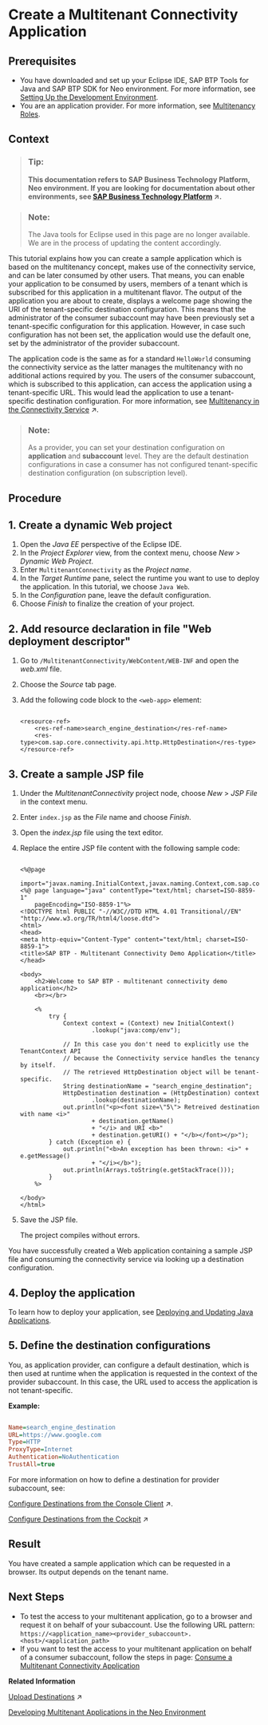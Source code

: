 <!-- loiod88900ba9dd848fc95d875a3056109a7 -->

# Create a Multitenant Connectivity Application



## Prerequisites

-   You have downloaded and set up your Eclipse IDE, SAP BTP Tools for Java and SAP BTP SDK for Neo environment. For more information, see [Setting Up the Development Environment](setting-up-the-development-environment-e815ca4.md).
-   You are an application provider. For more information, see [Multitenancy Roles](multitenancy-roles-48b552f.md).



## Context

> ### Tip:  
> **This documentation refers to SAP Business Technology Platform, Neo environment. If you are looking for documentation about other environments, see [SAP Business Technology Platform](https://help.sap.com/viewer/65de2977205c403bbc107264b8eccf4b/Cloud/en-US/6a2c1ab5a31b4ed9a2ce17a5329e1dd8.html "SAP Business Technology Platform (SAP BTP) is an integrated offering comprised of four technology portfolios: database and data management, application development and integration, analytics, and intelligent technologies. The platform offers users the ability to turn data into business value, compose end-to-end business processes, and build and extend SAP applications quickly.") :arrow_upper_right:.**

> ### Note:  
> The Java tools for Eclipse used in this page are no longer available. We are in the process of updating the content accordingly.

This tutorial explains how you can create a sample application which is based on the multitenancy concept, makes use of the connectivity service, and can be later consumed by other users. That means, you can enable your application to be consumed by users, members of a tenant which is subscribed for this application in a multitenant flavor. The output of the application you are about to create, displays a welcome page showing the URI of the tenant-specific destination configuration. This means that the administrator of the consumer subaccount may have been previously set a tenant-specific configuration for this application. However, in case such configuration has not been set, the application would use the default one, set by the administrator of the provider subaccount.

The application code is the same as for a standard `HelloWorld` consuming the connectivity service as the latter manages the multitenancy with no additional actions required by you. The users of the consumer subaccount, which is subscribed to this application, can access the application using a tenant-specific URL. This would lead the application to use a tenant-specific destination configuration. For more information, see [Multitenancy in the Connectivity Service](https://help.sap.com/viewer/b865ed651e414196b39f8922db2122c7/Cloud/en-US/b92140a0c6b942e1a0f72e9fd1133fd9.html "Using multitenancy for applications that require a connection to a remote service or on-premise application.") :arrow_upper_right:.

> ### Note:  
> As a provider, you can set your destination configuration on **application** and **subaccount** level. They are the default destination configurations in case a consumer has not configured tenant-specific destination configuration \(on subscription level\).

 <a name="concept_fg2_nmy_xl"/>

<!-- concept\_fg2\_nmy\_xl -->

## Procedure



<a name="concept_fg2_nmy_xl__section_02D65FD5DB1740B28F2E46E4CCEA71C7"/>

## 1. Create a dynamic Web project

1.  Open the *Java EE* perspective of the Eclipse IDE.
2.  In the *Project Explorer* view, from the context menu, choose *New* \> *Dynamic Web Project*.
3.  Enter `MultitenantConnectivity` as the *Project name*.
4.  In the *Target Runtime* pane, select the runtime you want to use to deploy the application. In this tutorial, we choose `Java Web`.
5.  In the *Configuration* pane, leave the default configuration.
6.  Choose *Finish* to finalize the creation of your project.



## 2. Add resource declaration in file "Web deployment descriptor"

1.  Go to `/MultitenantConnectivity/WebContent/WEB-INF` and open the *web.xml* file.
2.  Choose the *Source* tab page.
3.  Add the following code block to the `<web-app>` element:

    ```
    
    <resource-ref>
    	<res-ref-name>search_engine_destination</res-ref-name>
    	<res-type>com.sap.core.connectivity.api.http.HttpDestination</res-type>
    </resource-ref>
    
    ```




## 3. Create a sample JSP file

1.  Under the *MultitenantConnectivity* project node, choose *New* \> *JSP File* in the context menu.
2.  Enter `index.jsp` as the *File* name and choose *Finish*.
3.  Open the *index.jsp* file using the text editor.
4.  Replace the entire JSP file content with the following sample code:

    ```
    
    <%@page
    	import="javax.naming.InitialContext,javax.naming.Context,com.sap.core.connectivity.api.http.HttpDestination,java.util.Arrays"%>
    <%@ page language="java" contentType="text/html; charset=ISO-8859-1"
    	pageEncoding="ISO-8859-1"%>
    <!DOCTYPE html PUBLIC "-//W3C//DTD HTML 4.01 Transitional//EN" "http://www.w3.org/TR/html4/loose.dtd">
    <html>
    <head>
    <meta http-equiv="Content-Type" content="text/html; charset=ISO-8859-1">
    <title>SAP BTP - Multitenant Connectivity Demo Application</title>
    </head>
    
    <body>
    	<h2>Welcome to SAP BTP - multitenant connectivity demo application</h2>
    	<br></br>
    
    	<%
    		try {
    			Context context = (Context) new InitialContext()
    					.lookup("java:comp/env");
    
    			// In this case you don't need to explicitly use the TenantContext API
    			// because the Connectivity service handles the tenancy by itself.
    			// The retrieved HttpDestination object will be tenant-specific.
    			String destinationName = "search_engine_destination";
    			HttpDestination destination = (HttpDestination) context
    					.lookup(destinationName);
    			out.println("<p><font size=\"5\"> Retreived destination with name <i>"
    					+ destination.getName()
    					+ "</i> and URI <b>"
    					+ destination.getURI() + "</b></font></p>");
    		} catch (Exception e) {
    			out.println("<b>An exception has been thrown: <i>" + e.getMessage()
    					+ "</i></b>");
    			out.println(Arrays.toString(e.getStackTrace()));
    		}
    	%>
    
    </body>
    </html>
    
    ```

5.  Save the JSP file.

    The project compiles without errors.


You have successfully created a Web application containing a sample JSP file and consuming the connectivity service via looking up a destination configuration.



## 4. Deploy the application

To learn how to deploy your application, see [Deploying and Updating Java Applications](deploying-and-updating-java-applications-e5dfbc6.md).



## 5. Define the destination configurations

You, as application provider, can configure a default destination, which is then used at runtime when the application is requested in the context of the provider subaccount. In this case, the URL used to access the application is not tenant-specific.

**Example:**

```ini

Name=search_engine_destination
URL=https://www.google.com
Type=HTTP
ProxyType=Internet
Authentication=NoAuthentication
TrustAll=true

```

For more information on how to define a destination for provider subaccount, see:

 [Configure Destinations from the Console Client](https://help.sap.com/viewer/b865ed651e414196b39f8922db2122c7/Cloud/en-US/e51558bbbb571014bfc89325eaf075c0.html "") :arrow_upper_right:.

[Configure Destinations from the Cockpit](https://help.sap.com/viewer/b865ed651e414196b39f8922db2122c7/Cloud/en-US/60735ad11d8a488c83537cdcfb257135.html "") :arrow_upper_right:



## Result

You have created a sample application which can be requested in a browser. Its output depends on the tenant name.



## Next Steps

-   To test the access to your multitenant application, go to a browser and request it on behalf of your subaccount. Use the following URL pattern: `https://<application_name><provider_subaccount>.<host>/<application_path>`
-   If you want to test the access to your multitenant application on behalf of a consumer subaccount, follow the steps in page: [Consume a Multitenant Connectivity Application](consume-a-multitenant-connectivity-application-d2886a5.md)

**Related Information**  


[Upload Destinations](https://help.sap.com/viewer/b865ed651e414196b39f8922db2122c7/Cloud/en-US/7bd8fcd7e74c467c811144505e0280fb.html "") :arrow_upper_right:



[Developing Multitenant Applications in the Neo Environment](developing-multitenant-applications-in-the-neo-environment-54a7615.md "In the Neo environment of SAP BTP, you can develop and run multitenant (tenant-aware) applications. These applications run on a shared compute unit that can be used by multiple consumers (tenants). Each consumer accesses the application through a dedicated URL.")

